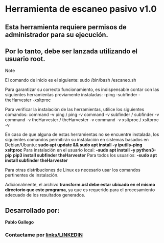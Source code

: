 [links/LINKEDIN]: (https://www.linkedin.com/in/pablogallegomartinez/)
# Herramienta de escaneo pasivo v1.0
## Esta herramienta requiere permisos de administrador para su ejecución. 
## Por lo tanto, debe ser lanzada utilizando el usuario root. 

> [!NOTE]
> El comando de inicio es el siguiente:
> sudo /bin/bash <RUTA>/escaneo.sh

Para garantizar su correcto funcionamiento, es indispensable contar con 
las siguientes herramientas previamente instaladas:
-ping
-subfinder
-theHarvester
-xsltproc

Para verificar la instalación de las herramientas, utilice los siguientes comandos:
command -v ping / ping -v
command -v subfinder / subfinder -v
command -v theHarvester / theHarvester -v
command -v xsltproc / xsltproc -v

En caso de que alguna de estas herramientas no se encuentre instalada, 
los siguientes comandos permitirán su instalación en sistemas basados en Debian/Ubuntu:
**sudo apt update && sudo apt install -y iputils-ping xsltproc**
Para instalación en el usuario local:
    **-sudo apt install -y python3-pip**
    **pip3 install subfinder theHarvester**
Para todos los usuarios:
    **-sudo apt install subfinder theHarvester**

Para otras distribuciones de Linux es necesario usar los comandos pertinentes de instalación.

Adicionalmente, el archivo **transform.xsl debe estar ubicado en el mismo directorio que este programa**, 
ya que es requerido para el procesamiento adecuado de los resultados generados.

## Desarrollado por:
  **Pablo Gallego**
### Contactame por [links/LINKEDIN]
